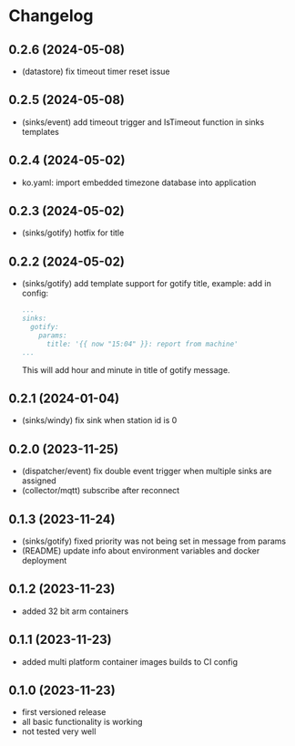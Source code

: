 # Changelog

## 0.2.6 (2024-05-08)

- (datastore) fix timeout timer reset issue

## 0.2.5 (2024-05-08)

- (sinks/event) add timeout trigger and IsTimeout function in sinks templates

## 0.2.4 (2024-05-02)

- ko.yaml: import embedded timezone database into application

## 0.2.3 (2024-05-02)

- (sinks/gotify) hotfix for title

## 0.2.2 (2024-05-02)

- (sinks/gotify) add template support for gotify title, example:
    add in config:
    ```yml
    ...
    sinks:
      gotify:
        params:
          title: '{{ now "15:04" }}: report from machine'
    ...
    ```
    This will add hour and minute in title of gotify message.

## 0.2.1 (2024-01-04)

- (sinks/windy) fix sink when station id is 0

## 0.2.0 (2023-11-25)

- (dispatcher/event) fix double event trigger when multiple sinks are assigned
- (collector/mqtt) subscribe after reconnect

## 0.1.3 (2023-11-24)

- (sinks/gotify) fixed priority was not being set in message from params
- (README) update info about environment variables and docker deployment

## 0.1.2 (2023-11-23)

- added 32 bit arm containers

## 0.1.1 (2023-11-23)

- added multi platform container images builds to CI config

## 0.1.0 (2023-11-23)

- first versioned release
- all basic functionality is working
- not tested very well
